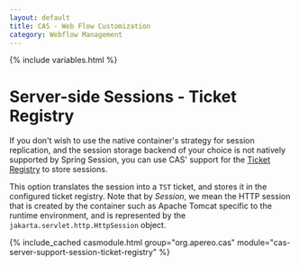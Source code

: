 ```yaml
---
layout: default
title: CAS - Web Flow Customization
category: Webflow Management
---
```


{% include variables.html %}

# Server-side Sessions - Ticket Registry

If you don't wish to use the native container's strategy for session replication,
and the session storage backend of your choice is not natively supported by Spring Session,
you can use CAS' support for the [Ticket Registry](../ticketing/Configuring-Ticketing-Components.html) to store sessions.

This option translates the session into a `TST` ticket, and stores it in the configured ticket registry. Note that
by *Session*, we mean the HTTP session that is created by the container such as Apache Tomcat specific to the runtime environment,
and is represented by the `jakarta.servlet.http.HttpSession` object. 

{% include_cached casmodule.html group="org.apereo.cas" module="cas-server-support-session-ticket-registry" %}
